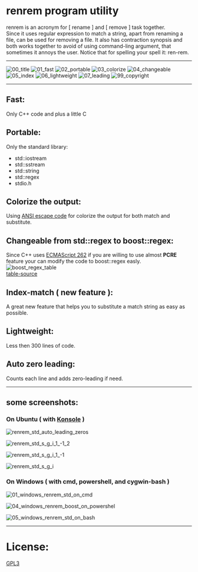 # renrem program utility  
renrem is an acronym for [ rename ] and [ remove ] task together.  
Since it uses regular expression to match a string, apart from renaming a file, can be used for removing a file. It also has contraction synopsis and both works together to avoid of using command-ling argument, that sometimes it annoys the user. Notice that for spelling your spell it: ren-rem.  

---


![00_title](https://github.com/k-five/renrem/blob/master/button/00_title.png)
![01_fast](https://github.com/k-five/renrem/blob/master/button/01_fast.png)
![02_portable](https://github.com/k-five/renrem/blob/master/button/02_portable.png)
![03_colorize](https://github.com/k-five/renrem/blob/master/button/03_colorize.png)
![04_changeable](https://github.com/k-five/renrem/blob/master/button/04_changeable.png)
![05_index](https://github.com/k-five/renrem/blob/master/button/05_index.png)
![06_lightweight](https://github.com/k-five/renrem/blob/master/button/06_lightweight.png)
![07_leading](https://github.com/k-five/renrem/blob/master/button/07_leading.png)
![99_copyright](https://github.com/k-five/renrem/blob/master/button/99_copyright.png)


---

## Fast:
Only C++ code and plus a little C  

## Portable:
Only the standard library:  
* std::iostream  
* std::sstream
* std::string    
* std::regex  
* stdio.h  

## Colorize the output:
Using [ANSI escape code](https://en.wikipedia.org/wiki/ANSI_escape_code) for colorize the output for both match and substitute.  

## Changeable from std::regex to boost::regex:
Since C++ uses [ECMAScript 262](https://www.ecma-international.org/publications/standards/Ecma-262.htm) if you are willing to use almost **PCRE** feature your can modify the code to boost::regex easly.  
![boost_regex_table](https://github.com/k-five/renrem/blob/master/screenshot/boost_regex_table.png)  
[table-source](http://www.regular-expressions.info/)

## Index-match ( new feature ):
A great new feature that helps you to substitute a match string as easy as possible.  

## Lightweight:
Less then 300 lines of code.  

## Auto zero leading:
Counts each line and adds zero-leading if need.  

---

## some screenshots:

### On Ubuntu ( with [Konsole](https://konsole.kde.org/) )

![renrem_std_auto_leading_zeros](https://github.com/k-five/renrem/blob/master/screenshot/renrem_std_auto_leading_zeros.png)  

![renrem_std_s_g_i_1_-1_2](https://github.com/k-five/renrem/blob/master/screenshot/renrem_std_s_g_i_1_-1_2.png)  

![renrem_std_s_g_i_1_-1](https://github.com/k-five/renrem/blob/master/screenshot/renrem_std_s_g_i_1_-1.png)  

![renrem_std_s_g_i](https://github.com/k-five/renrem/blob/master/screenshot/renrem_std_s_g_i.png)  

### On Windows ( with cmd, powershell, and cygwin-bash )

![01_windows_renrem_std_on_cmd](https://github.com/k-five/renrem/blob/master/screenshot/01_windows_renrem_std_on_cmd.png)  

![04_windows_renrem_boost_on_powershel](https://github.com/k-five/renrem/blob/master/screenshot/04_windows_renrem_boost_on_powershel.png)  

![05_windows_renrem_std_on_bash](https://github.com/k-five/renrem/blob/master/screenshot/05_windows_renrem_std_on_bash.png)  


---


# License:  
[GPL3](https://www.gnu.org/licenses/gpl-3.0.en.html)  

